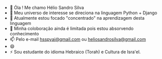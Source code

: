 - 👋 Óla ! Me chamo Hélio Sandro Silva
- 👀 Meu universo de interesse se direciona na linguagem Python + Django
- 🌱 Atualmente estou focado "concentrado" na aprendizagem desta linguagem
- 💞️ Minha coloboração ainda é limitada pois estou absorvendo conhecimento
- 📫 Pelo e-mail hsspyai@gmail.com ou heliosandrosilva@gmail.com
- 😄 
- ⚡ Sou estudante do idioma Hebraico (Torah) e Cultura de Isra'el.


<!---
hssgibhub/hssgibhub is a ✨ special ✨ repository because its `README.md` (this file) appears on your GitHub profile.
You can click the Preview link to take a look at your changes.
--->
